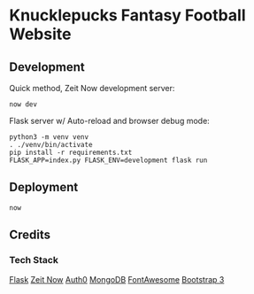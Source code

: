 # Knucklepucks Fantasy Football Website

## Development

Quick method, Zeit Now development server:

```
now dev
```

Flask server w/ Auto-reload and browser debug mode:

```
python3 -m venv venv
. ./venv/bin/activate
pip install -r requirements.txt
FLASK_APP=index.py FLASK_ENV=development flask run
```

## Deployment

`now`

## Credits

### Tech Stack

[Flask](https://palletsprojects.com/p/flask/)
[Zeit Now](https://zeit.co/)
[Auth0](https://auth0.com/)
[MongoDB](https://www.mongodb.com/)
[FontAwesome](https://fontawesome.com/)
[Bootstrap 3](https://getbootstrap.com/docs/3.3/)
